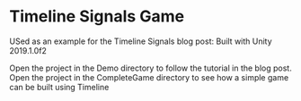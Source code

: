 # Timeline Signals Game

USed as an example for the Timeline Signals blog post: 
Built with Unity 2019.1.0f2

Open the project in the Demo directory to follow the tutorial in the blog post.
Open the project in the CompleteGame directory to see how a simple game can be built using Timeline
